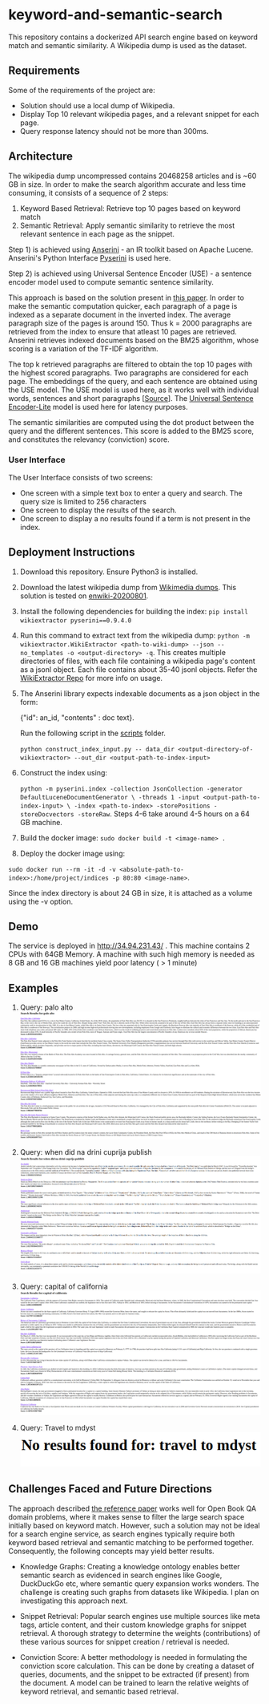 # keyword-and-semantic-search

This repository contains a dockerized API search engine based on keyword match and semantic similarity.
A Wikipedia dump is used as the dataset.

## Requirements
Some of the requirements of the project are:

- Solution should use a local dump of Wikipedia.
- Display Top 10 relevant wikipedia pages, and a relevant snippet for each page.
- Query response latency should not be more than 300ms.

## Architecture
The wikipedia dump uncompressed contains 20468258 articles and is ~60 GB in size. 
In order to make the search algorithm accurate and less time consuming, it consists of a sequence of 2 steps:

1) Keyword Based Retrieval: Retrieve top 10 pages based on keyword match
2) Semantic Retrieval: Apply semantic similarity to retrieve the most relevant sentence in each page as the snippet.

Step 1) is achieved using [Anserini](https://github.com/castorini/anserini) - an IR toolkit based on Apache Lucene.
Anserini's Python Interface [Pyserini](https://github.com/castorini/pyserini) is used here.

Step 2) is achieved using Universal Sentence Encoder (USE) - a sentence encoder model used
to compute semantic sentence similarity.

This approach is based on the solution present in [this paper](https://arxiv.org/pdf/1902.01718.pdf).
In order to make the semantic computation quicker, each paragraph of a page
is indexed as a separate document in the inverted index. 
The average paragraph size of the pages is around 150.
Thus k = 2000 paragraphs are retrieved from the index to ensure that atleast 10 pages are retrieved. 
Anserini retrieves indexed documents based on the BM25 algorithm, whose scoring 
is a variation of the TF-IDF algorithm.

The top k retrieved paragraphs are filtered to obtain the top 10 pages with the highest scored
paragraphs. Two paragraphs are considered for each page. The embeddings of the query, and each sentence are obtained using the USE model. 
The USE model is used here, as it works well with individual words, sentences and short paragraphs [[Source](https://www.tensorflow.org/hub/tutorials/semantic_similarity_with_tf_hub_universal_encoder)].
The [Universal Sentence Encoder-Lite](https://tfhub.dev/google/universal-sentence-encoder-lite/2) model is used here for latency purposes.

The semantic similarities are computed using the dot product between the query and the different sentences.
This score is added to the BM25 score, and constitutes the relevancy (conviction) score.

### User Interface
The User Interface consists of two screens:
- One screen with a simple text box to enter a query and search. The query size is limited to 256 characters
- One screen to display the results of the search.
- One screen to display a no results found if a term is not present in the index.

## Deployment Instructions
1. Download this repository. Ensure Python3 is installed.

2. Download the latest wikipedia dump from [Wikimedia dumps](http://dumps.wikimedia.org/).
This solution is tested on [enwiki-20200801](https://dumps.wikimedia.org/enwiki/20200801/enwiki-20200801-pages-articles-multistream.xml.bz2).

3. Install the following dependencies for building the index:
`pip install wikiextractor pyserini==0.9.4.0`

4. Run this command to extract text from the wikipedia dump:
`python -m wikiextractor.WikiExtractor <path-to-wiki-dump> --json
--no_templates -o <output-directory> -q`. This creates multiple directories
of files, with each file containing a wikipedia page's content as a jsonl object.
Each file contains about 35-40 jsonl objects. Refer the [WikiExtractor Repo](https://github.com/attardi/wikiextractor)
for more info on usage.

5. The Anserini library expects indexable documents as a json object in the form:

    {"id": an_id,
     "contents" : doc text}.
     
     Run the following script in the [scripts](scripts) folder.
      
     `python construct_index_input.py -- data_dir <output-directory-of-wikiextractor> --out_dir <output-path-to-index-input>`
 
6. Construct the index using:

    `python -m pyserini.index -collection JsonCollection -generator DefaultLuceneDocumentGenerator \
 -threads 1 -input <output-path-to-index-input> \
 -index <path-to-index> -storePositions -storeDocvectors -storeRaw`.
 Steps 4-6 take around 4-5 hours on a 64 GB machine.

7. Build the docker image: `sudo docker build -t <image-name> .`

8. Deploy the docker image using: 

`sudo docker run --rm -it -d -v <absolute-path-to-index>:/home/project/indices -p 80:80 <image-name>`.

Since the index directory is about 24 GB in size, it is attached as a volume using the -v option.

## Demo
The service is deployed in http://34.94.231.43/ .
This machine contains 2 CPUs with 64GB Memory. A machine with
such high memory is needed as 8 GB and 16 GB machines yield poor latency ( > 1 minute)


## Examples

1. Query: palo alto
![Palo Alto](images/palo-alto.png)

2. Query: when did na drini cuprija publish
![na drini cuprija](images/na-drini.png)

3. Query: capital of california
![sacramento](images/sacramento.png)

4. Query: Travel to mdyst
![mdyst](images/travel-to-mdyst.png)

## Challenges Faced and Future Directions
The approach described [the reference paper](https://arxiv.org/pdf/1902.01718.pdf) works well for Open Book QA domain problems, where it makes
sense to filter the large search space initially based on keyword match.
However, such a solution may not be ideal for a search engine service, 
as search engines typically require both keyword based retrieval and semantic matching
to be performed together. Consequently, the following concepts may yield better results.

- Knowledge Graphs: Creating a knowledge ontology enables better semantic search
as evidenced in search engines like Google, DuckDuckGo etc, where semantic query expansion works wonders.
The challenge is creating such graphs from datasets like Wikipedia.
I plan on investigating this approach next.

- Snippet Retrieval: Popular search engines use multiple sources like meta tags, article content, and 
their custom knowledge graphs for snippet retrieval. 
A thorough strategy to determine the weights (contributions) of these various sources 
for snippet creation / retrieval is needed.

- Conviction Score: A better methodology is needed in formulating the 
conviction score calculation. This can be done by creating a dataset
of queries, documents, and the snippet to be extracted (if present) from
the document. A model can be trained to learn the relative weights of
keyword retrieval, and semantic based retrieval.
